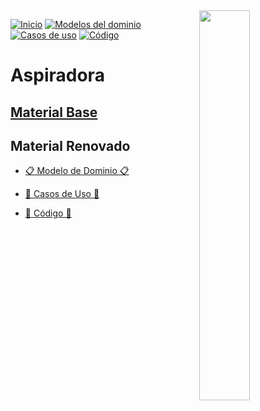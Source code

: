 <img src="/images/aspiradora.png" width="40%" align="right"/>

[![Inicio](https://img.shields.io/badge/-Inicio-FFF?style=flat&logo=Emlakjet&logoColor=black)](https://github.com/lydiaa-gr/24-25-IdSw2-SDD)
[![Modelos del dominio](https://img.shields.io/badge/-Modelos_del_dominio-FFF?style=flat&logo=openstreetmap&logoColor=black)](modelosUML/README.md)
[![Casos de uso](https://img.shields.io/badge/-Casos_de_uso-FFF?style=flat&logo=openstreetmap&logoColor=black)](https://github.com/lydiaa-gr/24-25-IdSw2-SDD/blob/main/casosDeUso/readme.md)
[![Código](https://img.shields.io/badge/-Código-FFF?style=flat&logo=openstreetmap&logoColor=black)](https://github.com/lydiaa-gr/24-25-IdSw2-SDD/tree/main/codigos)

# Aspiradora


## [Material Base](documentos/enunciado.md)

## Material Renovado

- [📋 Modelo de Dominio 📋](modelosUML/README.md)

- [🔧 Casos de Uso 🔧]()

- [💾 Código 💾](https://github.com/lydiaa-gr/24-25-IdSw2-SDD/tree/main/codigo)
